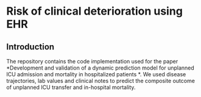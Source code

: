 # Risk of clinical deterioration using EHR

## Introduction
The repository contains the code implementation used for the paper *Development and validation of a dynamic prediction model for unplanned ICU admission and mortality in hospitalized patients *.
We used disease trajectories, lab values and clinical notes to predict the composite outcome of unplanned ICU transfer and in-hospital mortality.

